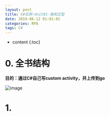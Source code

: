 ```yaml
---
layout: post
title: C#实例-Unit01-类和泛型
date: 2019-06-12 01:01:01
categories: RPA
tags: C#
---
```

* content
{:toc}

# 0. 全书结构

**目的：通过C#自己写custom activity，并上传到go**

![image](https://user-images.githubusercontent.com/18595935/59317526-43e25900-8cfe-11e9-9d88-4dff18e6ad89.png)

# 1. 

